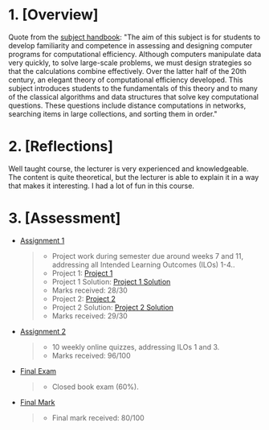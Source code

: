 # 1. [Overview]

Quote from the [subject handbook](https://handbook.unimelb.edu.au/2023/subjects/comp90038):
"The aim of this subject is for students to develop familiarity and competence in assessing and designing computer programs for computational efficiency. Although computers manipulate data very quickly, to solve large-scale problems, we must design strategies so that the calculations combine effectively. Over the latter half of the 20th century, an elegant theory of computational efficiency developed. This subject introduces students to the fundamentals of this theory and to many of the classical algorithms and data structures that solve key computational questions. These questions include distance computations in networks, searching items in large collections, and sorting them in order."

# 2. [Reflections]

Well taught course, the lecturer is very experienced and knowledgeable. The content is quite theoretical, but the lecturer is able to explain it in a way that makes it interesting. I had a lot of fun in this course.

# 3. [Assessment]

- [Assignment 1]()

  > - Project work during semester due around weeks 7 and 11, addressing all Intended Learning Outcomes (ILOs) 1-4..
  > - Project 1: [Project 1](./P1/COMP90038_2022S1_Ass1.pdf)
  > - Project 1 Solution: [Project 1 Solution](./P1/Algorithms%20As1%20Taylor%20Tang%201323782%20v4.pdf)
  > - Marks received: 28/30
  > - Project 2: [Project 2](./P2/COMP90038_2022S1_Ass2.pdf)
  > - Project 2 Solution: [Project 2 Solution](./P2/Algo_AS2%20Taylor%20Tang%201323782.pdf)
  > - Marks received: 29/30

- [Assignment 2]()

  > - 10 weekly online quizzes, addressing ILOs 1 and 3.
  > - Marks received: 96/100

- [Final Exam]()

  > - Closed book exam (60%).

- [Final Mark]()
  > - Final mark received: 80/100
